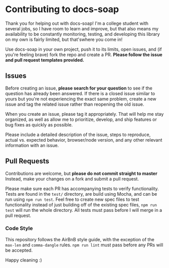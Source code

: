 # Contributing to docs-soap
Thank you for helping out with docs-soap! I'm a college student with several jobs, so I have room to learn and improve, but that also means my availability to be constantly monitoring, testing, and developing this library on my own is fairly limited, but that'swhere you come in!

Use docs-soap in your own project, push it to its limits, open issues, and (if you're feeling brave) fork the repo and create a PR. **Please follow the issue and pull request templates provided.**

## Issues
Before creating an issue, **please search for your question** to see if the question has already been answered. If there is a closed issue similar to yours but you're not experiencing the exact same problem, create a new issue and tag the related issue rather than reopening the old issue.

When you create an issue, please tag it appropriately. That will help me stay organized, as well as allow me to prioritize, develop, and ship features or bug fixes as quickly as possible.

Please include a detailed description of the issue, steps to reproduce, actual vs. expected behavior, browser/node version, and any other relevant information with an issue.

## Pull Requests
Contributions are welcome, but **please do not commit straight to master** Instead, make your changes on a fork and submit a pull request.

Please make sure each PR has accompanying tests to verify functionality. Tests are found in the `test/` directory, are build using Mocha, and can be run using `npm run test`. Feel free to create new spec files to test functionality instead of just building off of the existing spec files, `npm run test` will run the whole directory. All tests must pass before I will merge in a pull request.

### Code Style
This repository follows the AirBnB style guide, with the exception of the `max-len` and `comma-dangle` rules. `npm run lint` must pass before any PRs will be accepted.

Happy cleaning :)
